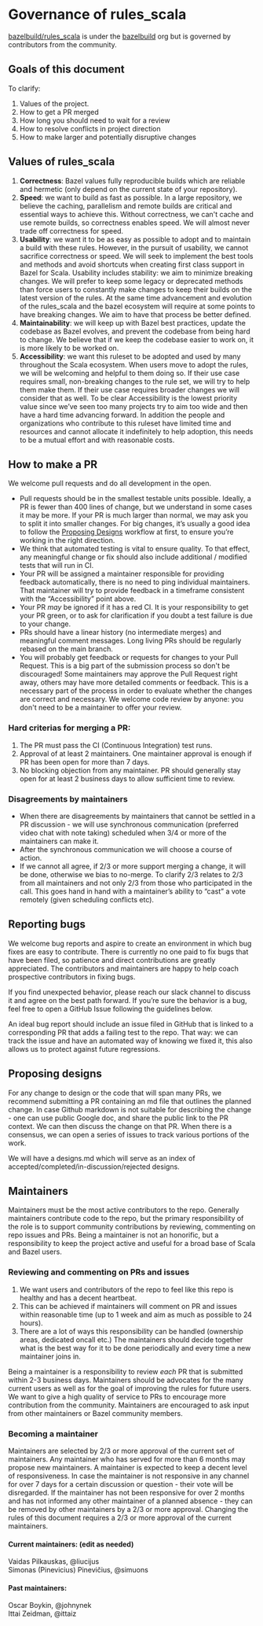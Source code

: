 # Governance of rules_scala
[bazelbuild/rules_scala](https://github.com/bazelbuild/rules_scala) is under the [bazelbuild](https://github.com/bazelbuild) org but is governed by contributors from the community.  
## Goals of this document
To clarify:  
1. Values of the project.  
2. How to get a PR merged  
3. How long you should need to wait for a review  
4. How to resolve conflicts in project direction  
5. How to make larger and potentially disruptive changes  
## Values of rules_scala
1. **Correctness**: Bazel values fully reproducible builds which are reliable and hermetic (only depend on the current state of your repository).  
2. **Speed**: we want to build as fast as possible. In a large repository, we believe the caching, parallelism and remote builds are critical and essential ways to achieve this. Without correctness, we can't cache and use remote builds, so correctness enables speed. We will almost never trade off correctness for speed.  
3. **Usability**: we want it to be as easy as possible to adopt and to maintain a build with these rules. However, in the pursuit of usability, we cannot sacrifice correctness or speed. We will seek to implement the best tools and methods and avoid shortcuts when creating first class support in Bazel for Scala. Usability includes stability: we aim to minimize breaking changes. We will prefer to keep some legacy or deprecated methods than force users to constantly make changes to keep their builds on the latest version of the rules. At the same time advancement and evolution of the rules_scala and the bazel ecosystem will require at some points to have breaking changes. We aim to have that process be better defined.  
4. **Maintainability**: we will keep up with Bazel best practices, update the codebase as Bazel evolves, and prevent the codebase from being hard to change. We believe that if we keep the codebase easier to work on, it is more likely to be worked on.  
5. **Accessibility**: we want this ruleset to be adopted and used by many throughout the Scala ecosystem. When users move to adopt the rules, we will be welcoming and helpful to them doing so. If their use case requires small, non-breaking changes to the rule set, we will try to help them make them. If their use case requires broader changes we will consider that as well. To be clear Accessibility is the lowest priority value since we’ve seen too many projects try to aim too wide and then have a hard time advancing forward. In addition the people and organizations who contribute to this ruleset have limited time and resources and cannot allocate it indefinitely to help adoption, this needs to be a mutual effort and with reasonable costs.  
## How to make a PR
We welcome pull requests and do all development in the open.   
* Pull requests should be in the smallest testable units possible. Ideally, a PR is fewer than 400 lines of change, but we understand in some cases it may be more. If your PR is much larger than normal, we may ask you to split it into smaller changes. For big changes, it’s usually a good idea to follow the [Proposing Designs](#proposing-designs) workflow at first, to ensure you’re working in the right direction.
* We think that automated testing is vital to ensure quality. To that effect, any meaningful change or fix should also include additional / modified tests that will run in CI.
* Your PR will be assigned a maintainer responsible for providing feedback automatically, there is no need to ping individual maintainers. That maintainer will try to provide feedback in a timeframe consistent with the “Accessibility” point above.
* Your PR _may_ be ignored if it has a red CI. It is your responsibility to get your PR green, or to ask for clarification if you doubt a test failure is due to your change.
* PRs should have a linear history (no intermediate merges) and meaningful comment messages. Long living PRs should be regularly rebased on the main branch.
* You will probably get feedback or requests for changes to your Pull Request. This is a big part of the submission process so don't be discouraged! Some maintainers may approve the Pull Request right away, others may have more detailed comments or feedback. This is a necessary part of the process in order to evaluate whether the changes are correct and necessary. We welcome code review by anyone: you don't need to be a maintainer to offer your review.
### Hard criterias for merging a PR:
1. The PR must pass the CI (Continuous Integration) test runs. 
2. Approval of at least 2 maintainers. One maintainer approval is enough if PR has been open for more than 7 days.
3. No blocking objection from any maintainer. PR should generally stay open for at least 2 business days to allow sufficient time to review.
### Disagreements by maintainers
* When there are disagreements by maintainers that cannot be settled in a PR discussion - we will use synchronous communication (preferred video chat with note taking) scheduled when 3/4 or more of the maintainers can make it. 
* After the synchronous communication we will choose a course of action. 
* If we cannot all agree, if 2/3 or more support merging a change, it will be done, otherwise we bias to no-merge. To clarify 2/3 relates to 2/3 from all maintainers and not only 2/3 from those who participated in the call. This goes hand in hand with a maintainer’s ability to “cast” a vote remotely (given scheduling conflicts etc). 
 
## Reporting bugs
We welcome bug reports and aspire to create an environment in which bug fixes are easy to contribute. There is currently no one paid to fix bugs that have been filed, so patience and direct contributions are greatly appreciated. The contributors and maintainers are happy to help coach prospective contributors in fixing bugs.  

If you find unexpected behavior, please reach our slack channel to discuss it and agree on the best path forward. If you’re sure the behavior is a bug, feel free to open a GitHub Issue following the guidelines below.  

An ideal bug report should include an issue filed in GitHub that is linked to a corresponding PR that adds a failing test to the repo. That way: we can track the issue and have an automated way of knowing we fixed it, this also allows us to protect against future regressions.  
## Proposing designs
For any change to design or the code that will span many PRs, we recommend submitting a PR containing an md file that outlines the planned change. In case Github markdown is not suitable for describing the change - one can use public Google doc, and share the public link to the PR context. We can then discuss the change on that PR. When there is a consensus, we can open a series of issues to track various portions of the work.  

We will have a designs.md which will serve as an index of accepted/completed/in-discussion/rejected designs.
## Maintainers
Maintainers must be the most active contributors to the repo. Generally maintainers contribute code to the repo, but the primary responsibility of the role is to support community contributions by reviewing, commenting on repo issues and PRs. Being a maintainer is not an honorific, but a responsibility to keep the project active and useful for a broad base of Scala and Bazel users.
### Reviewing and commenting on PRs and issues
1. We want users and contributors of the repo to feel like this repo is healthy and has a decent heartbeat. 
2. This can be achieved if maintainers will comment on PR and issues within reasonable time (up to 1 week and aim as much as possible to 24 hours). 
3. There are a lot of ways this responsibility can be handled (ownership areas, dedicated oncall etc.) The maintainers should decide together what is the best way for it to be done periodically and every time a new maintainer joins in.

Being a maintainer is a responsibility to review _each_ PR that is submitted within 2-3 business days. Maintainers should be advocates for the many current users as well as for the goal of improving the rules for future users. We want to give a high quality of service to PRs to encourage more contribution from the community. Maintainers are encouraged to ask input from other maintainers or Bazel community members.
 
### Becoming a maintainer
Maintainers are selected by 2/3 or more approval of the current set of maintainers. Any maintainer who has served for more than 6 months may propose new maintainers. A maintainer is expected to keep a decent level of responsiveness. In case the maintainer is not responsive in any channel for over 7 days for a certain discussion or question - their vote will be disregarded. If the maintainer has not been responsive for over 2 months and has not informed any other maintainer of a planned absence - they can be removed by other maintainers by a 2/3 or more approval. Changing the rules of this document requires a 2/3 or more approval of the current maintainers.


#### Current maintainers: (edit as needed)  
Vaidas Pilkauskas, @liucijus  
Simonas (Pinevicius) Pinevičius, @simuons
#### Past maintainers:  
Oscar Boykin, @johnynek  
Ittai Zeidman, @ittaiz   


